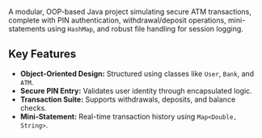 A modular, OOP-based Java project simulating secure ATM transactions, complete with PIN authentication, withdrawal/deposit operations, mini-statements using `HashMap`, and robust file handling for session logging.

##  Key Features

- **Object-Oriented Design:** Structured using classes like `User`, `Bank`, and `ATM`.
- **Secure PIN Entry:** Validates user identity through encapsulated logic.
- **Transaction Suite:** Supports withdrawals, deposits, and balance checks.
- **Mini-Statement:** Real-time transaction history using `Map<Double, String>`.


